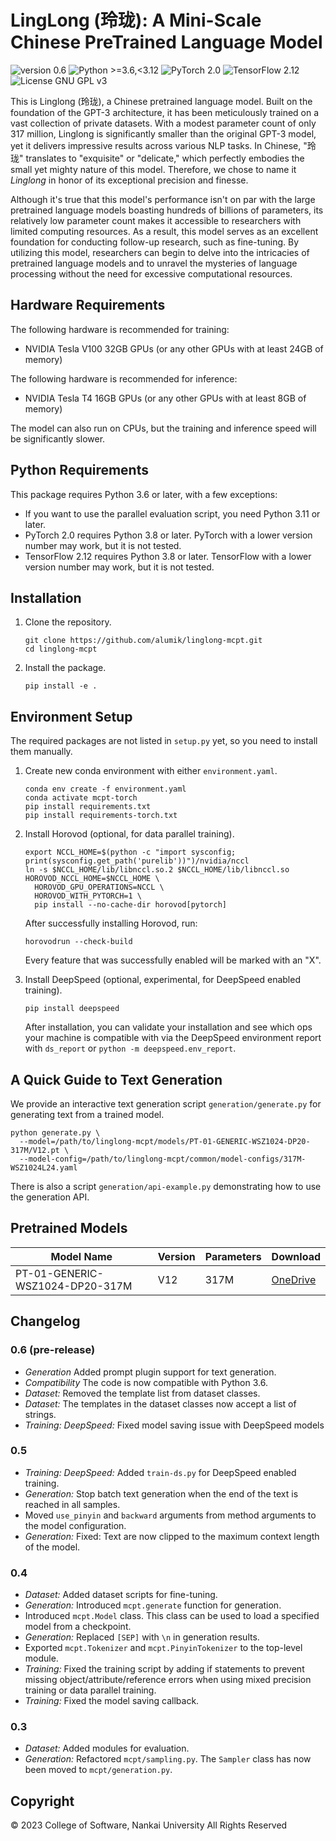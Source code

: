 # LingLong (玲珑): A Mini-Scale Chinese PreTrained Language Model

![version 0.6](https://img.shields.io/badge/version-0.6-blue)
![Python >=3.6,<3.12](https://img.shields.io/badge/Python->=3.6,<3.12-blue?logo=python&logoColor=white)
![PyTorch 2.0](https://img.shields.io/badge/PyTorch-2.0-EE4C2C?logo=pytorch&logoColor=white)
![TensorFlow 2.12](https://img.shields.io/badge/TensorFlow-2.12-FF6F00?logo=tensorflow&logoColor=white)
![License GNU GPL v3](https://img.shields.io/badge/License-GNU%20GPL%20v3-blue?logo=gnu&logoColor=white)

This is Linglong (玲珑), a Chinese pretrained language model.
Built on the foundation of the GPT-3 architecture, it has been meticulously trained on a vast collection of private datasets.
With a modest parameter count of only 317 million, Linglong is significantly smaller than the original GPT-3 model, yet it delivers impressive results across various NLP tasks.
In Chinese, "玲珑" translates to "exquisite" or "delicate," which perfectly embodies the small yet mighty nature of this model.
Therefore, we chose to name it *Linglong* in honor of its exceptional precision and finesse.

Although it's true that this model's performance isn't on par with the large pretrained language models boasting hundreds of billions of parameters, its relatively low parameter count makes it accessible to researchers with limited computing resources.
As a result, this model serves as an excellent foundation for conducting follow-up research, such as fine-tuning.
By utilizing this model, researchers can begin to delve into the intricacies of pretrained language models and to unravel the mysteries of language processing without the need for excessive computational resources.

## Hardware Requirements

The following hardware is recommended for training:

- NVIDIA Tesla V100 32GB GPUs (or any other GPUs with at least 24GB of memory)

The following hardware is recommended for inference:

- NVIDIA Tesla T4 16GB GPUs (or any other GPUs with at least 8GB of memory)

The model can also run on CPUs, but the training and inference speed will be significantly slower.

## Python Requirements

This package requires Python 3.6 or later, with a few exceptions:

- If you want to use the parallel evaluation script, you need Python 3.11 or later.
- PyTorch 2.0 requires Python 3.8 or later. PyTorch with a lower version number may work, but it is not tested.
- TensorFlow 2.12 requires Python 3.8 or later. TensorFlow with a lower version number may work, but it is not tested.

## Installation

1. Clone the repository.

    ```
    git clone https://github.com/alumik/linglong-mcpt.git
    cd linglong-mcpt
    ```

2. Install the package.

    ```
    pip install -e .
    ```

## Environment Setup

The required packages are not listed in `setup.py` yet, so you need to install them manually.

1. Create new conda environment with either `environment.yaml`.

    ```
    conda env create -f environment.yaml
    conda activate mcpt-torch
    pip install requirements.txt
    pip install requirements-torch.txt
    ```

2. Install Horovod (optional, for data parallel training).

    ```
    export NCCL_HOME=$(python -c "import sysconfig; print(sysconfig.get_path('purelib'))")/nvidia/nccl
    ln -s $NCCL_HOME/lib/libnccl.so.2 $NCCL_HOME/lib/libnccl.so
    HOROVOD_NCCL_HOME=$NCCL_HOME \
      HOROVOD_GPU_OPERATIONS=NCCL \
      HOROVOD_WITH_PYTORCH=1 \
      pip install --no-cache-dir horovod[pytorch]
    ```
    After successfully installing Horovod, run:

    ```
    horovodrun --check-build
    ```

    Every feature that was successfully enabled will be marked with an "X".
   
3. Install DeepSpeed (optional, experimental, for DeepSpeed enabled training).

    ```
    pip install deepspeed
    ```
   
    After installation, you can validate your installation and see which ops your machine is compatible with via the DeepSpeed environment report with `ds_report` or `python -m deepspeed.env_report`.

## A Quick Guide to Text Generation

We provide an interactive text generation script `generation/generate.py` for generating text from a trained model.

```
python generate.py \
  --model=/path/to/linglong-mcpt/models/PT-01-GENERIC-WSZ1024-DP20-317M/V12.pt \
  --model-config=/path/to/linglong-mcpt/common/model-configs/317M-WSZ1024L24.yaml
```

There is also a script `generation/api-example.py` demonstrating how to use the generation API.

## Pretrained Models

| Model Name                      | Version | Parameters | Download                                                                |
|---------------------------------|---------|------------|-------------------------------------------------------------------------|
| PT-01-GENERIC-WSZ1024-DP20-317M | V12     | 317M       | [OneDrive](https://1drv.ms/u/s!AszCaIeLPgHUj-wymU62HcCOduEZcg?e=bzyCzU) |

## Changelog

### 0.6 (pre-release)

- *Generation* Added prompt plugin support for text generation.
- *Compatibility* The code is now compatible with Python 3.6.
- *Dataset:* Removed the template list from dataset classes.
- *Dataset:* The templates in the dataset classes now accept a list of strings.
- *Training:* *DeepSpeed:* Fixed model saving issue with DeepSpeed models

### 0.5

- *Training:* *DeepSpeed:* Added `train-ds.py` for DeepSpeed enabled training.
- *Generation:* Stop batch text generation when the end of the text is reached in all samples.
- Moved `use_pinyin` and `backward` arguments from method arguments to the model configuration.
- *Generation:* Fixed: Text are now clipped to the maximum context length of the model.

### 0.4

- *Dataset:* Added dataset scripts for fine-tuning.
- *Generation:* Introduced `mcpt.generate` function for generation.
- Introduced `mcpt.Model` class. This class can be used to load a specified model from a checkpoint.
- *Generation:* Replaced `[SEP]` with `\n` in generation results.
- Exported `mcpt.Tokenizer` and `mcpt.PinyinTokenizer` to the top-level module.
- *Training:* Fixed the training script by adding if statements to prevent missing object/attribute/reference errors when using mixed precision training or data parallel training.
- *Training:* Fixed the model saving callback.

### 0.3

- *Dataset:* Added modules for evaluation.
- *Generation:* Refactored `mcpt/sampling.py`. The `Sampler` class has now been moved to `mcpt/generation.py`.

## Copyright

© 2023 College of Software, Nankai University All Rights Reserved
